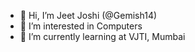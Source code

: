 - 👋 Hi, I’m Jeet Joshi (@Gemish14)
- 👀 I’m interested in Computers
- 🌱 I’m currently learning at VJTI, Mumbai

<!---
GEMISH14/GEMISH14 is a ✨ special ✨ repository because its `README.md` (this file) appears on your GitHub profile.
You can click the Preview link to take a look at your changes.
--->
